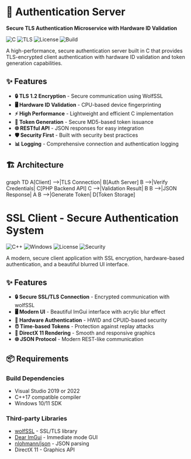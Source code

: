 # 🔐 Authentication Server

**Secure TLS Authentication Microservice with Hardware ID Validation**

![C](https://img.shields.io/badge/C-00599C?style=for-the-badge&logo=c&logoColor=white)
![TLS](https://img.shields.io/badge/TLS-1.2-009688?style=for-the-badge)
![License](https://img.shields.io/badge/License-MIT-blue?style=for-the-badge)
![Build](https://img.shields.io/badge/Build-Passing-success?style=for-the-badge)

A high-performance, secure authentication server built in C that provides TLS-encrypted client authentication with hardware ID validation and token generation capabilities.

## ✨ Features

- **🔒 TLS 1.2 Encryption** - Secure communication using WolfSSL
- **🖥️ Hardware ID Validation** - CPU-based device fingerprinting
- **⚡ High Performance** - Lightweight and efficient C implementation
- **🔑 Token Generation** - Secure MD5-based token issuance
- **🌐 RESTful API** - JSON responses for easy integration
- **🛡️ Security First** - Built with security best practices
- **📊 Logging** - Comprehensive connection and authentication logging

## 🏗️ Architecture

graph TD
    A[Client] -->|TLS Connection| B[Auth Server]
    B -->|Verify Credentials| C[PHP Backend API]
    C -->|Validation Result| B
    B -->|JSON Response| A
    B -->|Generate Token| D[Token Storage]



# SSL Client - Secure Authentication System

![C++](https://img.shields.io/badge/C++-17-blue.svg)
![Windows](https://img.shields.io/badge/Platform-Windows-0078d7.svg)
![License](https://img.shields.io/badge/License-MIT-green.svg)
![Security](https://img.shields.io/badge/Security-Hardened-red.svg)

A modern, secure client application with SSL encryption, hardware-based authentication, and a beautiful blurred UI interface.

## ✨ Features

- **🔒 Secure SSL/TLS Connection** - Encrypted communication with wolfSSL
- **🖥️ Modern UI** - Beautiful ImGui interface with acrylic blur effect
- **🔐 Hardware Authentication** - HWID and CPUID-based security
- **⏰ Time-based Tokens** - Protection against replay attacks
- **🎨 DirectX 11 Rendering** - Smooth and responsive graphics
- **🌐 JSON Protocol** - Modern REST-like communication

## 📦 Requirements

### Build Dependencies
- Visual Studio 2019 or 2022
- C++17 compatible compiler
- Windows 10/11 SDK

### Third-party Libraries
- [wolfSSL](https://www.wolfssl.com/) - SSL/TLS library
- [Dear ImGui](https://github.com/ocornut/imgui) - Immediate mode GUI
- [nlohmann/json](https://github.com/nlohmann/json) - JSON parsing
- DirectX 11 - Graphics API
